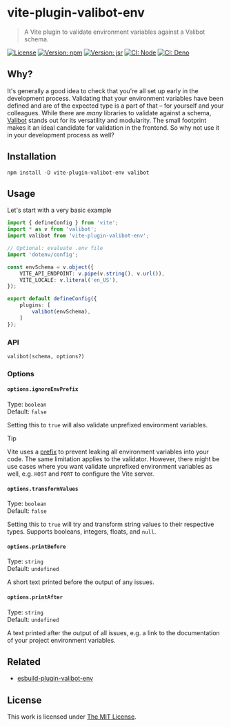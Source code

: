 # vite-plugin-valibot-env

> A Vite plugin to validate environment variables against a Valibot schema.

[![License](https://img.shields.io/github/license/idleberg/vite-plugin-valibot-env?color=blue&style=for-the-badge)](https://github.com/idleberg/vite-plugin-valibot-env/blob/main/LICENSE)
[![Version: npm](https://img.shields.io/npm/v/vite-plugin-valibot-env?style=for-the-badge)](https://www.npmjs.org/package/vite-plugin-valibot-env)
[![Version: jsr](https://img.shields.io/jsr/v/@idleberg/vite-plugin-valibot-env?style=for-the-badge)](https://jsr.io/@idleberg/vite-plugin-valibot-env)
[![CI: Node](https://img.shields.io/github/actions/workflow/status/idleberg/vite-plugin-valibot-env/node.yml?logo=nodedotjs&logoColor=white&style=for-the-badge)](https://github.com/idleberg/vite-plugin-valibot-env/actions)
[![CI: Deno](https://img.shields.io/github/actions/workflow/status/idleberg/vite-plugin-valibot-env/deno.yml?logo=deno&logoColor=white&style=for-the-badge)](https://github.com/idleberg/vite-plugin-valibot-env/actions)

## Why?

It's generally a good idea to check that you're all set up early in the development process. Validating that your environment variables have been defined and are of the expected type is a part of that – for yourself and your colleagues. While there are _many_ libraries to validate against a schema, [Valibot](https://valibot.dev/) stands out for its versatility and modularity. The small footprint makes it an ideal candidate for validation in the frontend. So why not use it in your development process as well?

## Installation

`npm install -D vite-plugin-valibot-env valibot`

## Usage

Let's start with a very basic example

```ts
import { defineConfig } from 'vite';
import * as v from 'valibot';
import valibot from 'vite-plugin-valibot-env';

// Optional: evaluate .env file
import 'dotenv/config';

const envSchema = v.object({
	VITE_API_ENDPOINT: v.pipe(v.string(), v.url()),
	VITE_LOCALE: v.literal('en_US'),
});

export default defineConfig({
	plugins: [
		valibot(envSchema),
	]
});
```

### API

`valibot(schema, options?)`

### Options

#### `options.ignoreEnvPrefix`

Type: `boolean`  
Default: `false`  

Setting this to `true` will also validate unprefixed environment variables.

> [!TIP]
> Vite uses a [prefix](https://vitejs.dev/config/shared-options.html#envprefix) to prevent leaking all environment variables into your code. The same limitation applies to the validator. However, there might be use cases where you want validate unprefixed environment variables as well, e.g. `HOST` and `PORT` to configure the Vite server. 

#### `options.transformValues`

Type: `boolean`  
Default: `false`  

Setting this to `true` will try and transform string values to their respective types. Supports booleans, integers, floats, and `null`.

#### `options.printBefore`

Type: `string`  
Default: `undefined`  

A short text printed before the output of any issues.

#### `options.printAfter`

Type: `string`  
Default: `undefined`  

A text printed after the output of all issues, e.g. a link to the documentation of your project environment variables.

## Related

- [esbuild-plugin-valibot-env](https://github.com/idleberg/esbuild-plugin-valibot-env)

## License

This work is licensed under [The MIT License](LICENSE).

